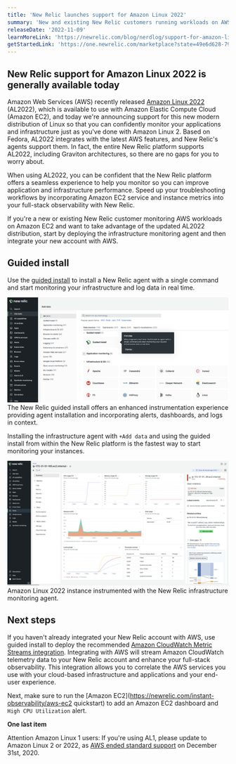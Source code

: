 ```yaml
---
title: 'New Relic launches support for Amazon Linux 2022'
summary: 'New and existing New Relic customers running workloads on AWS can take advantage of the updated Amazon Linux 2022.'
releaseDate: '2022-11-09'
learnMoreLink: 'https://newrelic.com/blog/nerdlog/support-for-amazon-linux'
getStartedLink: 'https://one.newrelic.com/marketplace?state=49e6d628-79ac-7022-1689-a6a6b7673f54'
---
```


## New Relic support for Amazon Linux 2022 is generally available today

Amazon Web Services (AWS) recently released [Amazon Linux 2022](https://aws.amazon.com/linux/amazon-linux-2022/?amazon-linux-whats-new.sort-by=item.additionalFields.postDateTime&amazon-linux-whats-new.sort-order=desc) (AL2022), which is available to use with Amazon Elastic Compute Cloud (Amazon EC2), and today we're announcing support for this new modern distribution of Linux so that you can confidently monitor your applications and infrastructure just as you've done with Amazon Linux 2. Based on Fedora, AL2022 integrates with the latest AWS features, and New Relic's agents support them. In fact, the entire New Relic platform supports AL2022, including Graviton architectures, so there are no gaps for you to worry about.

When using AL2022, you can be confident that the New Relic platform offers a seamless experience to help you monitor so you can improve application and infrastructure performance. Speed up your troubleshooting workflows by incorporating Amazon EC2 service and instance metrics into your full-stack observability with New Relic.

If you're a new or existing New Relic customer monitoring AWS workloads on Amazon EC2 and want to take advantage of the updated AL2022 distribution, start by deploying the infrastructure monitoring agent and then integrate your new account with AWS.

## Guided install

Use the [guided install](https://one.newrelic.com/marketplace?state=49e6d628-79ac-7022-1689-a6a6b7673f54) to install a New Relic agent with a single command and start monitoring your infrastructure and log data in real time.

![The New Relic guided install offers an enhanced instrumentation experience providing agent installation and incorporating alerts, dashboards, and logs in context.](./images/GuidedInstall.png "The New Relic guided install offers an enhanced instrumentation experience providing agent installation and incorporating alerts, dashboards, and logs in context.")
The New Relic guided install offers an enhanced instrumentation experience providing agent installation and incorporating alerts, dashboards, and logs in context.

Installing the infrastructure agent with `+Add data` and using the guided install from within the New Relic platform is the fastest way to start monitoring your instances.

![Amazon Linux 2022 instance instrumented with the New Relic infrastructure monitoring agent.](./images/AL2022wAgent.png "Amazon Linux 2022 instance instrumented with the New Relic infrastructure monitoring agent.")
Amazon Linux 2022 instance instrumented with the New Relic infrastructure monitoring agent.

## Next steps

If you haven't already integrated your New Relic account with AWS, use guided install to deploy the recommended [Amazon CloudWatch Metric Streams integration](https://newrelic.com/blog/how-to-relic/cloudwatch-metric-streams-insights). Integrating with AWS will stream Amazon CloudWatch telemetry data to your New Relic account and enhance your full-stack observability. This integration allows you to correlate the AWS services you use with your cloud-based infrastructure and applications and your end-user experience.

Next, make sure to run the [Amazon EC2](https://newrelic.com/instant-observability/aws-ec2 quickstart) to add an Amazon EC2 dashboard and `High CPU Utilization` alert.

**One last item**

Attention Amazon Linux 1 users: If you're using AL1, please update to Amazon Linux 2 or 2022, as [AWS ended standard support](https://aws.amazon.com/blogs/aws/update-on-amazon-linux-ami-end-of-life) on December 31st, 2020.
